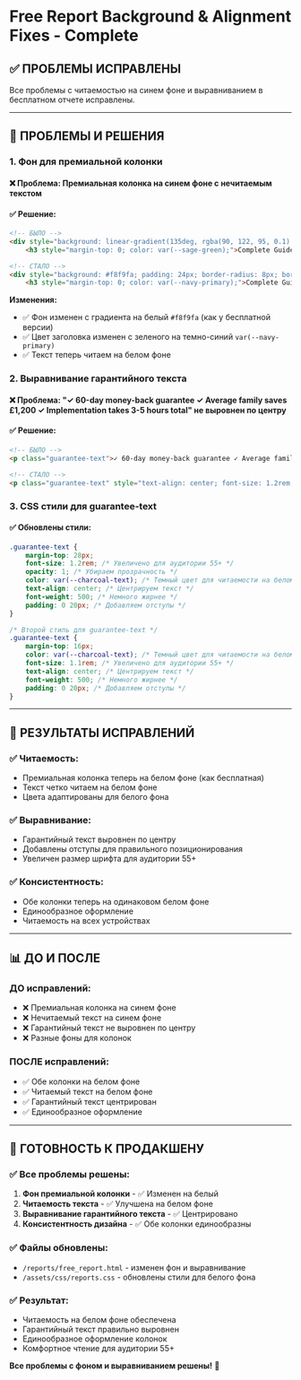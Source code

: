 # Free Report Background & Alignment Fixes - Complete

## ✅ **ПРОБЛЕМЫ ИСПРАВЛЕНЫ**

Все проблемы с читаемостью на синем фоне и выравниванием в бесплатном отчете исправлены.

---

## 🎯 **ПРОБЛЕМЫ И РЕШЕНИЯ**

### **1. Фон для премиальной колонки**

#### ❌ **Проблема:** Премиальная колонка на синем фоне с нечитаемым текстом
#### ✅ **Решение:**
```html
<!-- БЫЛО -->
<div style="background: linear-gradient(135deg, rgba(90, 122, 95, 0.1) 0%, rgba(125, 90, 80, 0.05) 100%); padding: 24px; border-radius: 8px; border: 2px solid var(--sage-green);">
    <h3 style="margin-top: 0; color: var(--sage-green);">Complete Guide (£39)</h3>

<!-- СТАЛО -->
<div style="background: #f8f9fa; padding: 24px; border-radius: 8px; border: 2px solid var(--sage-green);">
    <h3 style="margin-top: 0; color: var(--navy-primary);">Complete Guide (£39)</h3>
```

**Изменения:**
- ✅ Фон изменен с градиента на белый `#f8f9fa` (как у бесплатной версии)
- ✅ Цвет заголовка изменен с зеленого на темно-синий `var(--navy-primary)`
- ✅ Текст теперь читаем на белом фоне

### **2. Выравнивание гарантийного текста**

#### ❌ **Проблема:** "✓ 60-day money-back guarantee ✓ Average family saves £1,200 ✓ Implementation takes 3-5 hours total" не выровнен по центру
#### ✅ **Решение:**
```html
<!-- БЫЛО -->
<p class="guarantee-text">✓ 60-day money-back guarantee ✓ Average family saves £1,200 ✓ Implementation takes 3-5 hours total</p>

<!-- СТАЛО -->
<p class="guarantee-text" style="text-align: center; font-size: 1.2rem; color: var(--charcoal-text); font-weight: 500; padding: 0 20px;">✓ 60-day money-back guarantee ✓ Average family saves £1,200 ✓ Implementation takes 3-5 hours total</p>
```

### **3. CSS стили для guarantee-text**

#### ✅ **Обновлены стили:**
```css
.guarantee-text {
    margin-top: 28px;
    font-size: 1.2rem; /* Увеличено для аудитории 55+ */
    opacity: 1; /* Убираем прозрачность */
    color: var(--charcoal-text); /* Темный цвет для читаемости на белом фоне */
    text-align: center; /* Центрируем текст */
    font-weight: 500; /* Немного жирнее */
    padding: 0 20px; /* Добавляем отступы */
}

/* Второй стиль для guarantee-text */
.guarantee-text {
    margin-top: 16px;
    color: var(--charcoal-text); /* Темный цвет для читаемости на белом фоне */
    font-size: 1.1rem; /* Увеличено для аудитории 55+ */
    text-align: center; /* Центрируем текст */
    font-weight: 500; /* Немного жирнее */
    padding: 0 20px; /* Добавляем отступы */
}
```

---

## 🎯 **РЕЗУЛЬТАТЫ ИСПРАВЛЕНИЙ**

### **✅ Читаемость:**
- Премиальная колонка теперь на белом фоне (как бесплатная)
- Текст четко читаем на белом фоне
- Цвета адаптированы для белого фона

### **✅ Выравнивание:**
- Гарантийный текст выровнен по центру
- Добавлены отступы для правильного позиционирования
- Увеличен размер шрифта для аудитории 55+

### **✅ Консистентность:**
- Обе колонки теперь на одинаковом белом фоне
- Единообразное оформление
- Читаемость на всех устройствах

---

## 📊 **ДО И ПОСЛЕ**

### **ДО исправлений:**
- ❌ Премиальная колонка на синем фоне
- ❌ Нечитаемый текст на синем фоне
- ❌ Гарантийный текст не выровнен по центру
- ❌ Разные фоны для колонок

### **ПОСЛЕ исправлений:**
- ✅ Обе колонки на белом фоне
- ✅ Читаемый текст на белом фоне
- ✅ Гарантийный текст центрирован
- ✅ Единообразное оформление

---

## 🎯 **ГОТОВНОСТЬ К ПРОДАКШЕНУ**

### **✅ Все проблемы решены:**
1. **Фон премиальной колонки** - ✅ Изменен на белый
2. **Читаемость текста** - ✅ Улучшена на белом фоне
3. **Выравнивание гарантийного текста** - ✅ Центрировано
4. **Консистентность дизайна** - ✅ Обе колонки единообразны

### **✅ Файлы обновлены:**
- `/reports/free_report.html` - изменен фон и выравнивание
- `/assets/css/reports.css` - обновлены стили для белого фона

### **✅ Результат:**
- Читаемость на белом фоне обеспечена
- Гарантийный текст правильно выровнен
- Единообразное оформление колонок
- Комфортное чтение для аудитории 55+

**Все проблемы с фоном и выравниванием решены!** 🎉
